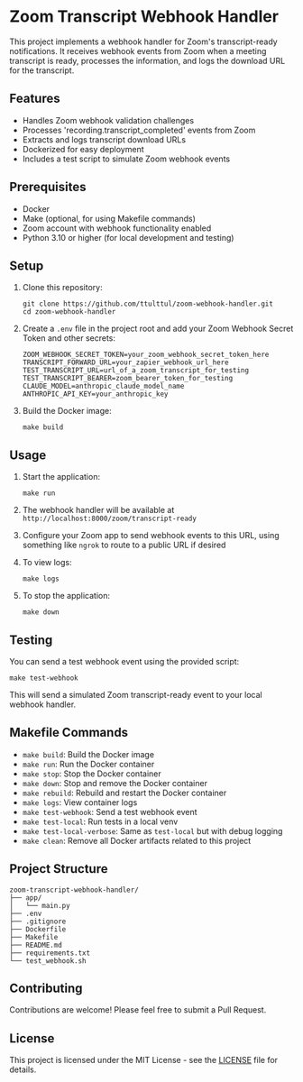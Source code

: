 # Zoom Transcript Webhook Handler

This project implements a webhook handler for Zoom's transcript-ready
notifications. It receives webhook events from Zoom when a meeting transcript
is ready, processes the information, and logs the download URL for the
transcript.

## Features

- Handles Zoom webhook validation challenges
- Processes 'recording.transcript_completed' events from Zoom
- Extracts and logs transcript download URLs
- Dockerized for easy deployment
- Includes a test script to simulate Zoom webhook events

## Prerequisites

- Docker
- Make (optional, for using Makefile commands)
- Zoom account with webhook functionality enabled
- Python 3.10 or higher (for local development and testing)

## Setup

1. Clone this repository:
   ```
   git clone https://github.com/ttulttul/zoom-webhook-handler.git
   cd zoom-webhook-handler
   ```

2. Create a `.env` file in the project root and add your Zoom Webhook Secret Token and other secrets:
   ```
   ZOOM_WEBHOOK_SECRET_TOKEN=your_zoom_webhook_secret_token_here
   TRANSCRIPT_FORWARD_URL=your_zapier_webhook_url_here
   TEST_TRANSCRIPT_URL=url_of_a_zoom_transcript_for_testing
   TEST_TRANSCRIPT_BEARER=zoom_bearer_token_for_testing
   CLAUDE_MODEL=anthropic_claude_model_name
   ANTHROPIC_API_KEY=your_anthropic_key
   ```

3. Build the Docker image:
   ```
   make build
   ```

## Usage

1. Start the application:
   ```
   make run
   ```

2. The webhook handler will be available at `http://localhost:8000/zoom/transcript-ready`

3. Configure your Zoom app to send webhook events to this URL, using something like `ngrok` to route to a public URL if desired

4. To view logs:
   ```
   make logs
   ```

5. To stop the application:
   ```
   make down
   ```

## Testing

You can send a test webhook event using the provided script:

```
make test-webhook
```

This will send a simulated Zoom transcript-ready event to your local webhook handler.

## Makefile Commands

- `make build`: Build the Docker image
- `make run`: Run the Docker container
- `make stop`: Stop the Docker container
- `make down`: Stop and remove the Docker container
- `make rebuild`: Rebuild and restart the Docker container
- `make logs`: View container logs
- `make test-webhook`: Send a test webhook event
- `make test-local`: Run tests in a local venv
- `make test-local-verbose`: Same as `test-local` but with debug logging
- `make clean`: Remove all Docker artifacts related to this project

## Project Structure

```
zoom-transcript-webhook-handler/
├── app/
│   └── main.py
├── .env
├── .gitignore
├── Dockerfile
├── Makefile
├── README.md
├── requirements.txt
└── test_webhook.sh
```

## Contributing

Contributions are welcome! Please feel free to submit a Pull Request.

## License

This project is licensed under the MIT License - see the [LICENSE](LICENSE) file for details.
